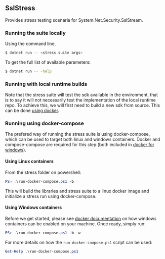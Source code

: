 ## SslStress

Provides stress testing scenaria for System.Net.Security.SslStream.

### Running the suite locally

Using the command line,

```bash
$ dotnet run -- <stress suite args>
```

To get the full list of available parameters:

```bash
$ dotnet run -- -help
```

### Running with local runtime builds

Note that the stress suite will test the sdk available in the environment,
that is to say it will not necessarily test the implementation of the local runtime repo.
To achieve this, we will first need to build a new sdk from source. This can be done [using docker](https://github.com/dotnet/runtime/blob/master/eng/docker/Readme.md).

### Running using docker-compose

The prefered way of running the stress suite is using docker-compose,
which can be used to target both linux and windows containers.
Docker and compose-compose are required for this step (both included in [docker for windows](https://docs.docker.com/docker-for-windows/)).

#### Using Linux containers

From the stress folder on powershell:

```powershell
PS> .\run-docker-compose.ps1 -b
```

This will build the libraries and stress suite to a linux docker image and initialize a stress run using docker-compose.

#### Using Windows containers

Before we get started, please see
[docker documentation](https://docs.docker.com/docker-for-windows/#switch-between-windows-and-linux-containers)
on how windows containers can be enabled on your machine.
Once ready, simply run:

```powershell
PS> .\run-docker-compose.ps1 -b -w
```

For more details on how the `run-docker-compose.ps1` script can be used:

```powershell
Get-Help .\run-docker-compose.ps1
```
